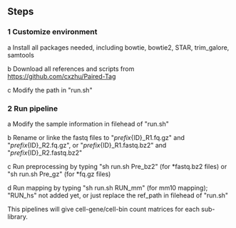 ## Steps

### 1 Customize environment
a Install all packages needed, including bowtie, bowtie2, STAR, trim_galore, samtools

b Download all references and scripts from https://github.com/cxzhu/Paired-Tag

c Modify the path in "run.sh"

### 2 Run pipeline
a Modify the sample information in filehead of "run.sh"

b Rename or linke the fastq files to "${prefix}${ID}_R1.fq.gz" and "${prefix}${ID}_R2.fq.gz", or "${prefix}${ID}_R1.fastq.bz2" and "${prefix}${ID}_R2.fastq.bz2"

c Run preprocessing by typing "sh run.sh Pre_bz2" (for *fastq.bz2 files) or "sh run.sh Pre_gz" (for *fq.gz files)

d Run mapping by typing "sh run.sh RUN_mm" (for mm10 mapping); "RUN_hs" not added yet, or just replace the ref_path in filehead of "run.sh"


 This pipelines will give cell-gene/cell-bin count matrices for each sub-library.
